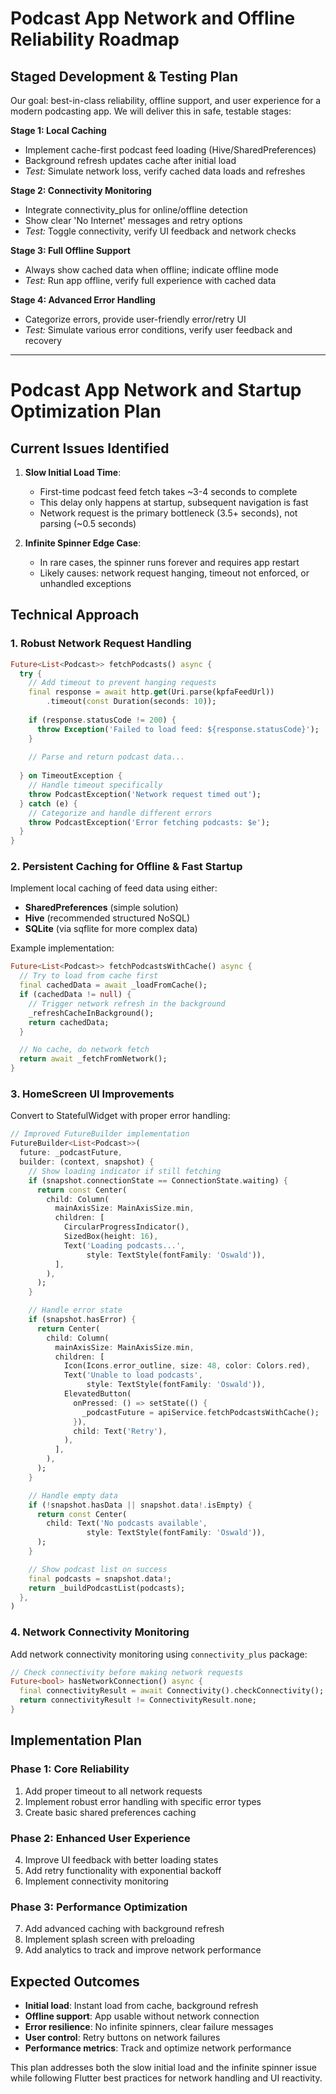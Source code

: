 # Podcast App Network and Offline Reliability Roadmap

## Staged Development & Testing Plan

Our goal: best-in-class reliability, offline support, and user experience for a modern podcasting app. We will deliver this in safe, testable stages:

**Stage 1: Local Caching**
- Implement cache-first podcast feed loading (Hive/SharedPreferences)
- Background refresh updates cache after initial load
- *Test:* Simulate network loss, verify cached data loads and refreshes

**Stage 2: Connectivity Monitoring**
- Integrate connectivity_plus for online/offline detection
- Show clear 'No Internet' messages and retry options
- *Test:* Toggle connectivity, verify UI feedback and network checks

**Stage 3: Full Offline Support**
- Always show cached data when offline; indicate offline mode
- *Test:* Run app offline, verify full experience with cached data

**Stage 4: Advanced Error Handling**
- Categorize errors, provide user-friendly error/retry UI
- *Test:* Simulate various error conditions, verify user feedback and recovery

---

# Podcast App Network and Startup Optimization Plan

## Current Issues Identified

1. **Slow Initial Load Time**:
   - First-time podcast feed fetch takes ~3-4 seconds to complete
   - This delay only happens at startup, subsequent navigation is fast
   - Network request is the primary bottleneck (3.5+ seconds), not parsing (~0.5 seconds)

2. **Infinite Spinner Edge Case**:
   - In rare cases, the spinner runs forever and requires app restart
   - Likely causes: network request hanging, timeout not enforced, or unhandled exceptions

## Technical Approach

### 1. Robust Network Request Handling

```dart
Future<List<Podcast>> fetchPodcasts() async {
  try {
    // Add timeout to prevent hanging requests
    final response = await http.get(Uri.parse(kpfaFeedUrl))
        .timeout(const Duration(seconds: 10));
        
    if (response.statusCode != 200) {
      throw Exception('Failed to load feed: ${response.statusCode}');
    }
    
    // Parse and return podcast data...
    
  } on TimeoutException {
    // Handle timeout specifically
    throw PodcastException('Network request timed out');
  } catch (e) {
    // Categorize and handle different errors
    throw PodcastException('Error fetching podcasts: $e');
  }
}
```

### 2. Persistent Caching for Offline & Fast Startup

Implement local caching of feed data using either:
- **SharedPreferences** (simple solution)
- **Hive** (recommended structured NoSQL)
- **SQLite** (via sqflite for more complex data)

Example implementation:

```dart
Future<List<Podcast>> fetchPodcastsWithCache() async {
  // Try to load from cache first
  final cachedData = await _loadFromCache();
  if (cachedData != null) {
    // Trigger network refresh in the background
    _refreshCacheInBackground();
    return cachedData;
  }

  // No cache, do network fetch
  return await _fetchFromNetwork();
}
```

### 3. HomeScreen UI Improvements

Convert to StatefulWidget with proper error handling:

```dart
// Improved FutureBuilder implementation
FutureBuilder<List<Podcast>>(
  future: _podcastFuture,
  builder: (context, snapshot) {
    // Show loading indicator if still fetching
    if (snapshot.connectionState == ConnectionState.waiting) {
      return const Center(
        child: Column(
          mainAxisSize: MainAxisSize.min,
          children: [
            CircularProgressIndicator(),
            SizedBox(height: 16),
            Text('Loading podcasts...', 
                 style: TextStyle(fontFamily: 'Oswald')),
          ],
        ),
      );
    }

    // Handle error state
    if (snapshot.hasError) {
      return Center(
        child: Column(
          mainAxisSize: MainAxisSize.min,
          children: [
            Icon(Icons.error_outline, size: 48, color: Colors.red),
            Text('Unable to load podcasts',
                 style: TextStyle(fontFamily: 'Oswald')),
            ElevatedButton(
              onPressed: () => setState(() {
                _podcastFuture = apiService.fetchPodcastsWithCache();
              }),
              child: Text('Retry'),
            ),
          ],
        ),
      );
    }

    // Handle empty data
    if (!snapshot.hasData || snapshot.data!.isEmpty) {
      return const Center(
        child: Text('No podcasts available',
                 style: TextStyle(fontFamily: 'Oswald')),
      );
    }

    // Show podcast list on success
    final podcasts = snapshot.data!;
    return _buildPodcastList(podcasts);
  },
)
```

### 4. Network Connectivity Monitoring

Add network connectivity monitoring using `connectivity_plus` package:

```dart
// Check connectivity before making network requests
Future<bool> hasNetworkConnection() async {
  final connectivityResult = await Connectivity().checkConnectivity();
  return connectivityResult != ConnectivityResult.none;
}
```

## Implementation Plan

### Phase 1: Core Reliability
1. Add proper timeout to all network requests
2. Implement robust error handling with specific error types
3. Create basic shared preferences caching

### Phase 2: Enhanced User Experience
4. Improve UI feedback with better loading states
5. Add retry functionality with exponential backoff
6. Implement connectivity monitoring

### Phase 3: Performance Optimization
7. Add advanced caching with background refresh
8. Implement splash screen with preloading
9. Add analytics to track and improve network performance

## Expected Outcomes

- **Initial load**: Instant load from cache, background refresh
- **Offline support**: App usable without network connection
- **Error resilience**: No infinite spinners, clear failure messages
- **User control**: Retry buttons on network failures
- **Performance metrics**: Track and optimize network performance

This plan addresses both the slow initial load and the infinite spinner issue while following Flutter best practices for network handling and UI reactivity.
